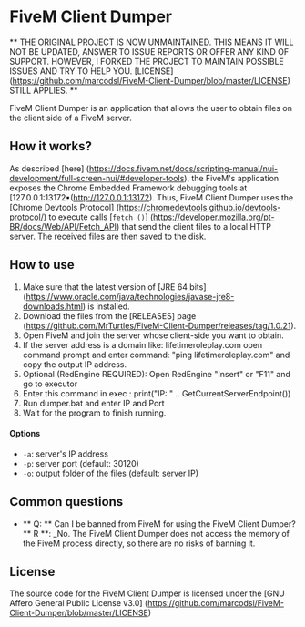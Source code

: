 # FiveM Client Dumper
** THE ORIGINAL PROJECT IS NOW UNMAINTAINED. THIS MEANS IT WILL NOT BE UPDATED, ANSWER TO ISSUE REPORTS OR OFFER ANY KIND OF SUPPORT.
HOWEVER, I FORKED THE PROJECT TO MAINTAIN POSSIBLE ISSUES AND TRY TO HELP YOU.
[LICENSE] (https://github.com/marcodsl/FiveM-Client-Dumper/blob/master/LICENSE) STILL APPLIES. **

FiveM Client Dumper is an application that allows the user to obtain files on the client side of a FiveM server.

## How it works?

As described [here] (https://docs.fivem.net/docs/scripting-manual/nui-development/full-screen-nui/#developer-tools), the
FiveM's application exposes the Chrome Embedded Framework debugging tools at [127.0.0.1:13172▪(http://127.0.0.1:13172).
Thus, FiveM Client Dumper uses the [Chrome Devtools Protocol] (https://chromedevtools.github.io/devtools-protocol/)
to execute calls [`fetch ()`] (https://developer.mozilla.org/pt-BR/docs/Web/API/Fetch_API) that send the client files
to a local HTTP server. The received files are then saved to the disk.

## How to use

1. Make sure that the latest version of [JRE 64 bits] (https://www.oracle.com/java/technologies/javase-jre8-downloads.html) is installed.
2. Download the files from the [RELEASES] page (https://github.com/MrTurtles/FiveM-Client-Dumper/releases/tag/1.0.21).
3. Open FiveM and join the server whose client-side you want to obtain.
4. If the server address is a domain like: lifetimeroleplay.com open command prompt and enter command: "ping lifetimeroleplay.com" and copy the output IP address.
5. Optional (RedEngine REQUIRED): Open RedEngine "Insert" or "F11" and go to executor
6. Enter this command in exec : print("IP: " .. GetCurrentServerEndpoint())
7. Run dumper.bat and enter IP and Port
8. Wait for the program to finish running.

#### Options
* `-a`: server's IP address
* `-p`: server port (default: 30120)
* `-o`: output folder of the files (default: server IP)

## Common questions

* ** Q: ** Can I be banned from FiveM for using the FiveM Client Dumper? ** R **: _No. The FiveM Client Dumper does not access
the memory of the FiveM process directly, so there are no risks of banning it.

## License

The source code for the FiveM Client Dumper is licensed under the [GNU Affero General Public License v3.0] (https://github.com/marcodsl/FiveM-Client-Dumper/blob/master/LICENSE)
